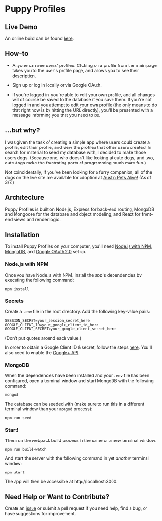 # Puppy Profiles

## Live Demo

An online build can be found [here](https://puppy-profiles.herokuapp.com).

## How-to

* Anyone can see users' profiles. Clicking on a profile from the main page takes you to the user's profile page, and allows you to see their description.

* Sign up or log in locally or via Google OAuth.

* If you're logged in, you're able to edit your own profile, and all changes will of course be saved to the database if you save them. If you're not logged in and you attempt to edit your own profile (the only means to do that right now is by hitting the URL directly), you'll be presented with a message informing you that you need to be.

## ...but why?

I was given the task of creating a simple app where users could create a profile, edit their profile, and view the profiles that other users created. In search for material to seed my database with, I decided to make those users dogs. (Because one, who doesn't like looking at cute dogs, and two, cute dogs make the frustrating parts of programming much more fun.)

Not coincidentally, if you've been looking for a furry companion, all of the dogs on the live site are available for adoption at [Austin Pets Alive!](https://www.austinpetsalive.org/) (As of 3/7.)

## Architecture

Puppy Profiles is built on Node.js, Express for back-end routing, MongoDB and Mongoose for the database and object modeling, and React for front-end views and render logic.

## Installation

To install Puppy Profiles on your computer, you'll need [Node.js with NPM](https://nodejs.org/en/), [MongoDB](https://www.mongodb.com/), and [Google OAuth 2.0](https://developers.google.com/identity/protocols/OAuth2) set up.

### Node.js with NPM

Once you have Node.js with NPM, install the app's dependencies by executing the following command:

```
npm install
```

### Secrets

Create a `.env` file in the root directory. Add the following key-value pairs:

```
SESSION_SECRET=your_session_secret_here
GOOGLE_CLIENT_ID=your_google_client_id_here
GOOGLE_CLIENT_SECRET=your_google_client_secret_here
```

(Don't put quotes around each value.)

In order to obtain a Google Client ID & secret, follow the steps [here](https://support.google.com/cloud/answer/6158849?hl=en). You'll also need to enable the [Google+ API](https://developers.google.com/+/web/api/rest/).

### MongoDB

When the dependencies have been installed and your `.env` file has been configured, open a terminal window and start MongoDB with the following command:

```
mongod
```

The database can be seeded with (make sure to run this in a different terminal window than your `mongod` process):

```
npm run seed
```

### Start!

Then run the webpack build process in the same or a new terminal window:

```
npm run build-watch
```

And start the server with the following command in yet *another* terminal window:

```
npm start
```

The app will then be accessible at http://localhost:3000.

## Need Help or Want to Contribute?

Create an [issue](https://github.com/bethqiang/puppy-profiles/issues) or submit a pull request if you need help, find a bug, or have suggestions for improvement.
